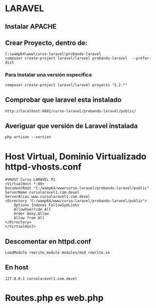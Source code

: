 # LARAVEL

## Instalar APACHE

## Crear Proyecto, dentro de:  
`C:\wamp64\www\curso-laravel\probando-laravel`  
`composer create-project laravel/laravel probando-laravel  --prefer-dist`  
### Para instalar una versión especifica  
`composer create-project laravel/laravel proyecto "5.2.*"`

## Comprobar que laravel esta instalado  
`http://localhost:8081/curso-laravel/probando-laravel/public/`  

## Averiguar que versión de Laravel instalada  
`php artisan --version`  

# Host Virtual, Dominio Virtualizado httpd-vhosts.conf

    #VHOST Curso LARAVEL P1
    <VirtualHost *:80>
    DocumentRoot "C:/wamp64/www/curso-laravel/probando-laravel/public"
    ServerName cursolaravel1.com.devel
    ServerAlias www.cursolaravel1.com.devel
    <Directory "C:/wamp64/www/curso-laravel/probando-laravel/public">
        Options Indexes FollowSymLinks
        AllowOverride All
        Order Deny,Allow
        Allow from All
    </Directory>
    </VirtualHost> 

## Descomentar en httpd.conf
    LoadModule rewrite_module modules/mod_rewrite.so  


## En host  
    127.0.0.1 cursolaravel1.com.devel

# Routes.php es web.php

